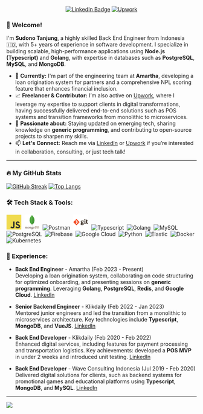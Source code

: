<p align="center"> 
<a href="https://www.linkedin.com/in/sudtanj"><img src="https://img.shields.io/badge/LinkedIn-blue?style=for-the-badge&logo=linkedin&logoColor=white" alt="LinkedIn Badge"></a>
<a href="https://www.upwork.com/workwith/sudtanj"><img src="https://www.techjunkie.com/wp-content/uploads/2019/08/How-to-send-a-message-on-Upwork.jpg" title="Upwork" alt="Upwork" width="80" height="40"/></a>
</p>

### 👋 Welcome!

I'm **Sudono Tanjung**, a highly skilled Back End Engineer from Indonesia 🇮🇩, with 5+ years of experience in software development. I specialize in building scalable, high-performance applications using **Node.js (Typescript)** and **Golang**, with expertise in databases such as **PostgreSQL**, **MySQL**, and **MongoDB**.

- 💼 **Currently:** I'm part of the engineering team at **Amartha**, developing a loan origination system for partners and a comprehensive NPL scoring feature that enhances financial inclusion.
- 📈 **Freelancer & Contributor:** I’m also active on [Upwork](https://www.upwork.com/workwith/sudtanj), where I leverage my expertise to support clients in digital transformations, having successfully delivered end-to-end solutions such as POS systems and transition frameworks from monolithic to microservices.
- 🌱 **Passionate about:** Staying updated on emerging tech, sharing knowledge on **generic programming**, and contributing to open-source projects to sharpen my skills.
- 📫 **Let's Connect:** Reach me via [LinkedIn](https://www.linkedin.com/in/sudtanj) or [Upwork](https://www.upwork.com/workwith/sudtanj) if you’re interested in collaboration, consulting, or just tech talk!

---

### 🔥 My GitHub Stats

[![GitHub Streak](http://github-readme-streak-stats.herokuapp.com?user=sudtanj&theme=dark)](https://git.io/streak-stats)
[![Top Langs](https://github-readme-stats.vercel.app/api/top-langs/?username=sudtanj&layout=compact&theme=vision-friendly-dark)](https://github.com/anuraghazra/github-readme-stats)

### 🛠 Tech Stack & Tools:

<p>
<img src="https://github.com/devicons/devicon/blob/master/icons/javascript/javascript-original.svg" title="JavaScript" alt="JavaScript" width="40" height="40"/>&nbsp;
<img src="https://github.com/devicons/devicon/blob/master/icons/mongodb/mongodb-original-wordmark.svg" title="mongoDB" alt="mongoDB" width="40" height="40"/>&nbsp;
<img src="https://www.vectorlogo.zone/logos/getpostman/getpostman-icon.svg" title="Postman" alt="Postman" width="40" height="40"/>&nbsp;
<img src="https://github.com/devicons/devicon/blob/master/icons/git/git-original-wordmark.svg" title="Git" alt="Git" width="40" height="40"/>&nbsp;
<img src="https://cdn-icons-png.flaticon.com/512/919/919832.png" title="Typescript" alt="Typescript" width="40" height="40"/>&nbsp;
<img src="https://encrypted-tbn0.gstatic.com/images?q=tbn:ANd9GcS5Tg7wDW153OYRe1dx7lT3jIrc2YJYC0AsrPuS5IPcyw&s" title="Golang" alt="Golang" width="40" height="40"/>&nbsp;
<img src="https://encrypted-tbn0.gstatic.com/images?q=tbn:ANd9GcRWC4nFfnJWMXuQ8R0lscd4lfbruqzPArPmhDmMNXykfA&s" title="MySQL" alt="MySQL" width="40" height="40"/>&nbsp;
<img src="https://w7.pngwing.com/pngs/358/849/png-transparent-postgresql-database-logo-database-symbol-blue-text-logo-thumbnail.png" title="PostgreSQL" alt="PostgreSQL" width="40" height="40"/>&nbsp;
<img src="https://cdn.icon-icons.com/icons2/2699/PNG/512/firebase_logo_icon_171157.png" title="Firebase" alt="Firebase" width="40" height="40"/>&nbsp;
<img src="https://cdn.icon-icons.com/icons2/2642/PNG/512/google_cloud_logo_icon_159333.png" title="Google Cloud" alt="Google Cloud" width="40" height="40"/>&nbsp;
<img src="https://encrypted-tbn0.gstatic.com/images?q=tbn:ANd9GcQTtmvJ6J8QQ2pZzsNdRFLpfKw6TQKpa40fi5v-ULWl7Q&sg" title="Python" alt="Python" width="40" height="40"/>&nbsp;
<img src="https://encrypted-tbn0.gstatic.com/images?q=tbn:ANd9GcRI6BAlceEl2MNoXmTaVKgACPbcsTDmltpMeuk3zCEOMQ&s" title="Elastic" alt="Elastic" width="40" height="40"/>&nbsp;
<img src="https://encrypted-tbn0.gstatic.com/images?q=tbn:ANd9GcSgjxDwlHSal7rkNZua5gkuT7iEwJ2yk1_V4RD3dGNTJw&s" title="Docker" alt="Docker" width="40" height="40"/>&nbsp;
<img src="https://i1.wp.com/mlinproduction.com/wp-content/uploads/2019/04/kubernetes_logo.png?fit=730%2C389&ssl=1" title="Kubernetes" alt="Kubernetes" width="40" height="40"/>&nbsp;
</p>

### 💼 Experience:

- **Back End Engineer** - Amartha (Feb 2023 - Present)  
  Developing a loan origination system, collaborating on code structuring for optimized onboarding, and presenting sessions on **generic programming**. Leveraging **Golang**, **PostgreSQL**, **Redis**, and **Google Cloud**. [LinkedIn](https://www.linkedin.com/in/sudtanj)

- **Senior Backend Engineer** - Klikdaily (Feb 2022 - Jan 2023)  
  Mentored junior engineers and led the transition from a monolithic to microservices architecture. Key technologies include **Typescript**, **MongoDB**, and **VueJS**. [LinkedIn](https://www.linkedin.com/in/sudtanj)

- **Back End Developer** - Klikdaily (Feb 2020 - Feb 2022)  
  Enhanced digital services, including features for payment processing and transportation logistics. Key achievements: developed a **POS MVP** in under 2 weeks and introduced unit testing. [LinkedIn](https://www.linkedin.com/in/sudtanj)

- **Back End Developer** - Wave Consulting Indonesia (Jul 2019 - Feb 2020)  
  Delivered digital solutions for clients, such as backend systems for promotional games and educational platforms using **Typescript**, **MongoDB**, and **MySQL**. [LinkedIn](https://www.linkedin.com/in/sudtanj)

---

![](https://komarev.com/ghpvc/?username=sudtanj)
